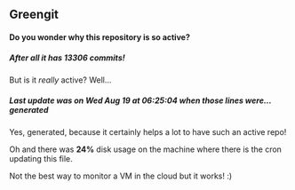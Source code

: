 ## Greengit

#### Do you wonder why this repository is so active?

##### After all it has 13306 commits!

But is it *really* active? Well...

##### Last update was on Wed Aug 19 at 06:25:04 when those lines were... generated

Yes, generated, because it certainly helps a lot to have such an active repo!

Oh and there was **24%** disk usage on the machine
where there is the cron updating this file.

Not the best way to monitor a VM in the cloud but it works! :)
